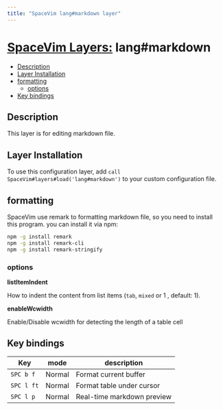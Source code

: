 ```yaml
---
title: "SpaceVim lang#markdown layer"
---
```


# [SpaceVim Layers:](https://spacevim.org/layers) lang#markdown

<!-- vim-markdown-toc GFM -->

* [Description](#description)
* [Layer Installation](#layer-installation)
* [formatting](#formatting)
    * [options](#options)
* [Key bindings](#key-bindings)

<!-- vim-markdown-toc -->

## Description

This layer is for editing markdown file.

## Layer Installation

To use this configuration layer, add `call SpaceVim#layers#load('lang#markdown')` to your custom configuration file.

## formatting

SpaceVim use remark to formatting markdown file, so you need to install this program. you can install it via npm:

```sh
npm -g install remark
npm -g install remark-cli
npm -g install remark-stringify
```

### options

**listItemIndent**

How to indent the content from list items (`tab`, `mixed` or 1 , default: 1).

**enableWcwidth**

Enable/Disable wcwidth for detecting the length of a table cell


## Key bindings

| Key        | mode   | description                |
| ---------- | ------ | -------------------------- |
| `SPC b f`  | Normal | Format current buffer      |
| `SPC l ft` | Normal | Format table under cursor  |
| `SPC l p`  | Normal | Real-time markdown preview |
